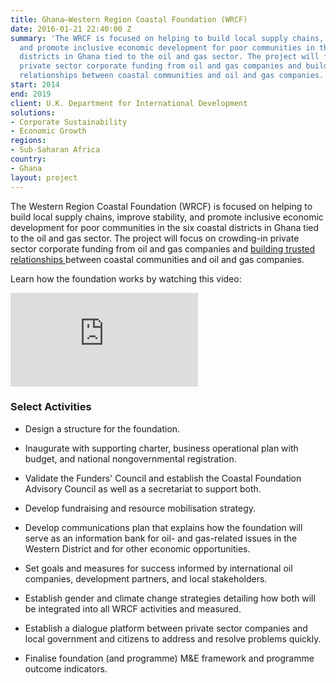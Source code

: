 ```yaml
---
title: Ghana—Western Region Coastal Foundation (WRCF)
date: 2016-01-21 22:40:00 Z
summary: 'The WRCF is focused on helping to build local supply chains, improve stability,
  and promote inclusive economic development for poor communities in the six coastal
  districts in Ghana tied to the oil and gas sector. The project will focus on crowding-in
  private sector corporate funding from oil and gas companies and building trusted
  relationships between coastal communities and oil and gas companies. '
start: 2014
end: 2019
client: U.K. Department for International Development
solutions:
- Corporate Sustainability
- Economic Growth
regions:
- Sub-Saharan Africa
country:
- Ghana
layout: project
---
```


The Western Region Coastal Foundation (WRCF) is focused on helping to build local supply chains, improve stability, and promote inclusive economic development for poor communities in the six coastal districts in Ghana tied to the oil and gas sector. The project will focus on crowding-in private sector corporate funding from oil and gas companies and [building trusted relationships ](http://dai-global-developments.com/articles/dialogue-and-development-in-ghanas-oil-and-gas-region/)between coastal communities and oil and gas companies.

Learn how the foundation works by watching this video:
<iframe allowfullscreen="" frameborder="0" mozallowfullscreen="" src="https://player.vimeo.com/video/134617154" webkitallowfullscreen=""></iframe>

### Select Activities

* Design a structure for the foundation.

* Inaugurate with supporting charter, business operational plan with budget, and national nongovernmental registration.

* Validate the Funders' Council and establish the Coastal Foundation Advisory Council as well as a secretariat to support both.

* Develop fundraising and resource mobilisation strategy.

* Develop communications plan that explains how the foundation will serve as an information bank for oil- and gas-related issues in the Western District and for other economic opportunities.

* Set goals and measures for success informed by international oil companies, development partners, and local stakeholders.

* Establish gender and climate change strategies detailing how both will be integrated into all WRCF activities and measured.

* Establish a dialogue platform between private sector companies and local government and citizens to address and resolve problems quickly.

* Finalise foundation (and programme) M&E framework and programme outcome indicators.
